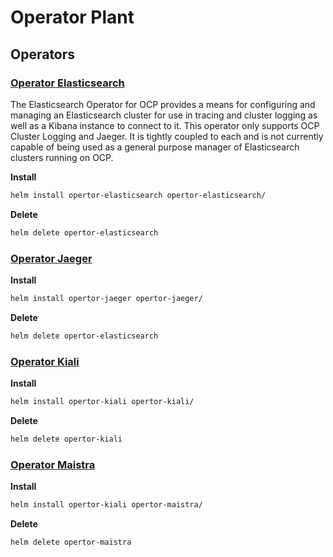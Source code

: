 # Operator Plant

## Operators

### [Operator Elasticsearch](./operator-elasticsearch)
  
The Elasticsearch Operator for OCP provides a means for configuring and managing an Elasticsearch cluster for use in tracing and cluster logging as well as a Kibana instance to connect to it. This operator only supports OCP Cluster Logging and Jaeger. It is tightly coupled to each and is not currently capable of being used as a general purpose manager of Elasticsearch clusters running on OCP.

__Install__
```sh
helm install opertor-elasticsearch opertor-elasticsearch/
```

__Delete__
```sh
helm delete opertor-elasticsearch
```

### [Operator Jaeger](./operator-jaeger)

__Install__
```sh
helm install opertor-jaeger opertor-jaeger/
```

__Delete__
```sh
helm delete opertor-elasticsearch
```

### [Operator Kiali](./operator-kiali)

__Install__
```sh
helm install opertor-kiali opertor-kiali/
```

__Delete__
```sh
helm delete opertor-kiali
```

### [Operator Maistra](./operator-maistra)

__Install__
```sh
helm install opertor-kiali opertor-maistra/
```

__Delete__
```sh
helm delete opertor-maistra
```